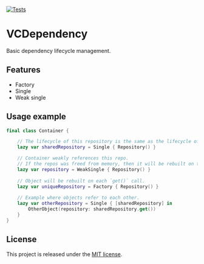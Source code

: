 [![Tests](https://github.com/avreolko/VCDependency/workflows/Tests/badge.svg?branch=master)](https://github.com/avreolko/VCDependency/actions/workflows/tests.yml)
# VCDependency

Basic dependency lifecycle management.

## Features
- Factory
- Single
- Weak single

## Usage example
```swift
final class Container {

    // The lifecycle of this repository is the same as the lifecycle of the container itself
    lazy var sharedRepository = Single { Repository() }

    // Сontainer weakly references this repo.
    // If the repos was freed from memory, then it will be rebuilt on the next `get()` call.
    lazy var repository = WeakSingle { Repository() }
    
    // Object will be rebuilt on each `get()` call.
    lazy var uniqueRepository = Factory { Repository() }
    
    // Example where objects refer to each other.
    lazy var otherRepository = Single { [sharedRepository] in 
        OtherObject(repository: sharedRepository.get())
    }
}
```

## License
This project is released under the [MIT license](https://en.wikipedia.org/wiki/MIT_License).
